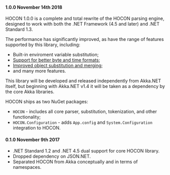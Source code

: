 #### 1.0.0 November 14th 2018 ####
HOCON 1.0.0 is a complete and total rewrite of the HOCON parsing engine, designed to work with both the .NET Framework (4.5 and later) and .NET Standard 1.3.

The performance has significantly improved, as have the range of features supported by this library, including:
* Built-in enviroment variable substitution;
* [Support for better byte and time formats](https://github.com/akkadotnet/akka.net/pull/3600);
* [Improved object substitution and merging](https://github.com/akkadotnet/HOCON/pull/55);
* and many more features.

This library will be developed and released independently from Akka.NET itself, but beginning with Akka.NET v1.4 it will be taken as a dependency by the core Akka libraries.

HOCON ships as two NuGet packages:
* `HOCON` - includes all core parser, substitution, tokenization, and other functionality;
* `HOCON.Configuration` - adds `App.config` and `System.Configuration` integration to HOCON.

#### 0.1.0 November 9th 2017 ####
* .NET Standard 1.2 and .NET 4.5 dual support for core HOCON library.
* Dropped dependency on JSON.NET.
* Separated HOCON from Akka conceptually and in terms of namespaces.